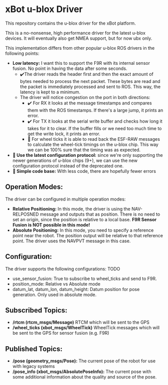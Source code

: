 # xBot u-blox Driver
This repository contains the u-blox driver for the xBot platform.

This is a no-nonsense, high performance driver for the latest u-blox devices. It will eventually also get NMEA support, but for now ubx only.

This implementation differs from other popular u-blox ROS drivers in the following points:
- **Low latency:** I want this to support the F9R with its internal sensor fusion. No point in having the data after some seconds. 
  - :heavy_check_mark:The driver reads the header first and then the exact amount of bytes needed to process the next packet. These bytes are read and the packet is immediately processed and sent to ROS. This way, the latency is kept to a minimum.
  - The driver will notice congestion on the port in both directions:
    - :heavy_check_mark: For RX it looks at the message timestamps and compares them with the ROS timestamps. If there's a large jump, it prints an error.
    - :heavy_check_mark: For TX it looks at the serial write buffer and checks how long it takes for it to clear. If the buffer fills or we need too much time to get the write lock, it prints an error.
    - :wrench: For wheel ticks it is able to read back the ESF-RAW messages to calculate the wheel-tick timings on the u-blox chip. This way we can be 100% sure that the timing was as expected.
- **:wrench: Use the latest configuration protocol:** since we're only supporting the newer generations of u-blox chips (9+), we can use the new configuration protocol instead of the deprecated one.
- **:wrench: Simple code base:** With less code, there are hopefully fewer errors


## Operation Modes:
The driver can be configured in multiple operation modes:
- **Relative Positioning:** In this mode, the driver is using the NAV-RELPOSNED message and outputs that as position. There is no need to set an origin, since the position is relative to a local base. **F9R Sensor Fusion is NOT possible in this mode!**
- **Absolute Positioning:** In this mode, you need to specify a reference point near the robot. The position output will be relative to that reference point. The driver uses the NAVPVT message in this case.

## Configuration:
The driver supports the following configurations:
TODO
- use_sensor_fusion: True to subscribe to wheel_ticks and send to F9R.
- position_mode: Relative vs Absolute mode
- datum_lat, datum_lon, datum_height: Datum position for pose generation. Only used in absolute mode.

## Subscribed Topics:
- **/rtcm (rtcm_msgs/Message)** RTCM which will be sent to the GPS
- **/wheel_ticks (xbot_msgs/WheelTick)** WheelTick messages which will be sent to the GPS for sensor fusion (e.g. F9R)

## Published Topics:
- **/pose (geometry_msgs/Pose):** The current pose of the robot for use with legacy systems
- **/pose_info (xbot_msgs/AbsolutePoseInfo):** The current pose with some additional information about the quality and source of the pose.

